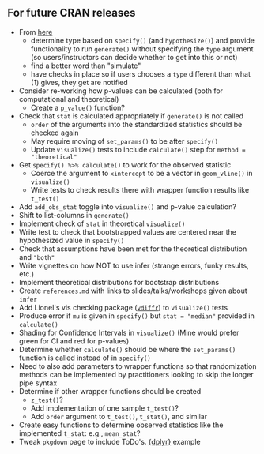 ## For future CRAN releases

- From [here](https://github.com/andrewpbray/infer/issues/54)
  - determine type based on `specify()` (and `hypothesize()`) and provide functionality to run `generate()` without specifying the `type` argument (so users/instructors can decide whether to get into this or not)
  - find a better word than "simulate"
  - have checks in place so if users chooses a `type` different than what (1) gives, they get are notified
- Consider re-working how p-values can be calculated (both for computational and theoretical)
  - Create a `p_value()` function?
- Check that `stat` is calculated appropriately if `generate()` is not called
  - `order` of the arguments into the standardized statistics should be checked again
  - May require moving of `set_params()` to be after `specify()`
  - Update `visualize()` tests to include `calculate()` step for `method = "theoretical"`
- Get `specify() %>% calculate()` to work for the observed statistic
  - Coerce the argument to `xintercept` to be a vector in `geom_vline()` in `visualize()`
  - Write tests to check results there with wrapper function results like `t_test()`
- Add `add_obs_stat` toggle into `visualize()` and p-value calculation?
- Shift to list-columns in `generate()`
- Implement check of `stat` in theoretical `visualize()`
- Write test to check that bootstrapped values are centered near the 
  hypothesized value in `specify()`
- Check that assumptions have been met for the theoretical distribution and `"both"`
- Write vignettes on how NOT to use infer (strange errors, funky results, etc.)
- Implement theoretical distributions for bootstrap distributions
- Create `references.md` with links to slides/talks/workshops given about `infer`
- Add Lionel's vis checking package ([`vdiffr`](https://github.com/lionel-/vdiffr)) to `visualize()` tests
- Produce error if `mu` is given in `specify()` but `stat = "median"` provided in `calculate()`
- Shading for Confidence Intervals in `visualize()` (Mine would prefer green
for CI and red for p-values)
- Determine whether `calculate()` should be where the `set_params()` function is called
instead of in `specify()`
- Need to also add parameters to wrapper functions so that randomization
methods can be implemented by practitioners looking to skip the longer pipe syntax
- Determine if other wrapper functions should be created 
    - `z_test()`? 
    - Add implementation of one sample `t_test()`?
    - Add `order` argument to `t_test()`, `t_stat()`, and similar
- Create easy functions to determine observed statistics like the implemented
`t_stat`: e.g., `mean_stat`?
- Tweak `pkgdown` page to include ToDo's. [{dplyr}](https://github.com/tidyverse/dplyr/blob/master/_pkgdown.yml) example
